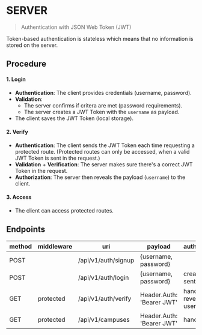 # SERVER

> Authentication with JSON Web Token (JWT)

Token-based authentication is stateless which means that no information is stored on the server.

## Procedure

#### 1. Login

- **Authentication**: The client provides credentials (username, password).
- **Validation**:
  - The server confirms if critera are met (password requirements).
  - The server creates a JWT Token with the `username` as payload.
- The client saves the JWT Token (local storage).

#### 2. Verify

- **Authentication**: The client sends the JWT Token each time requesting a protected route. (Protected routes can only be accessed, when a valid JWT Token is sent in the request.)
- **Validation** + **Verification**: The server makes sure there's a correct JWT Token in the request.
- **Authorization**: The server then reveals the payload (`username`) to the client.

#### 3. Access

- The client can access protected routes.

## Endpoints

| method | middleware | uri                 | payload                   | authentication              |
| ------ | ---------- | ------------------- | ------------------------- | --------------------------- |
| POST   |            | /api/v1/auth/signup | {username, password}      |                             |
| POST   |            | /api/v1/auth/login  | {username, password}      | create JWT, sent username   |
| GET    | protected  | /api/v1/auth/verify | Header.Auth: 'Bearer JWT' | handle JWT, reveal username |
| GET    | protected  | /api/v1/campuses    | Header.Auth: 'Bearer JWT' | handle JWT                  |
